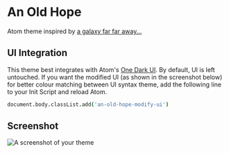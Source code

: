 # An Old Hope

Atom theme inspired by [a galaxy far far away...](https://raw.githubusercontent.com/JesseLeite/an-old-hope-syntax-atom/master/a-new-hope.jpg)

## UI Integration

This theme best integrates with Atom's [One Dark UI](https://atom.io/themes/one-dark-ui).  By default, UI is left untouched.  If you want the modified UI (as shown in the screenshot below) for better colour matching between UI syntax theme, add the following line to your Init Script and reload Atom.

```coffee
document.body.classList.add('an-old-hope-modify-ui')
```

## Screenshot

![A screenshot of your theme](https://raw.githubusercontent.com/JesseLeite/an-old-hope-syntax-atom/master/screenshot.png)

